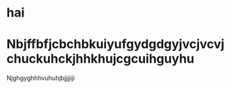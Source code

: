 hai
===
 Nbjffbfjcbchbkuiyufgydgdgyjvcjvcvjchuckuhckjhhkhujcgcuihguyhu
===
Njghgyghhhvuhuhjbjjjjiji
